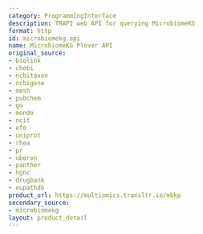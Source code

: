 ```yaml
---
category: ProgrammingInterface
description: TRAPI web API for querying MicrobiomeKG
format: http
id: microbiomekg.api
name: MicrobiomeKG Plover API
original_source:
- biolink
- chebi
- ncbitaxon
- ncbigene
- mesh
- pubchem
- go
- mondo
- ncit
- efo
- uniprot
- rhea
- pr
- uberon
- panther
- hgnc
- drugbank
- eupathdb
product_url: https://multiomics.transltr.io/mbkp
secondary_source:
- microbiomekg
layout: product_detail
---
```

